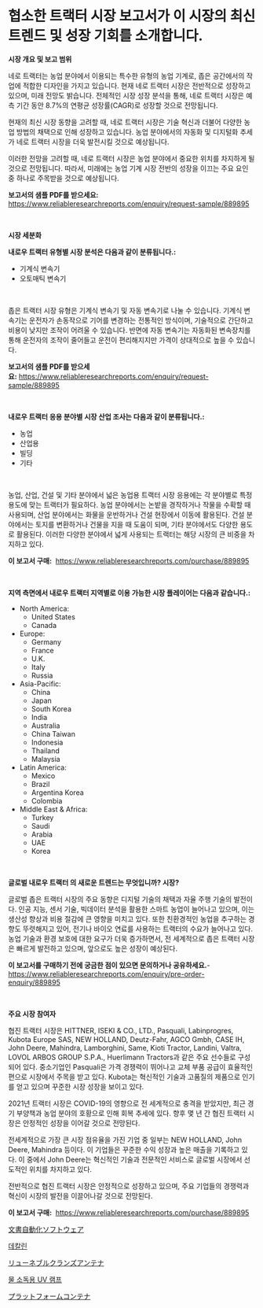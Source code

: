 <p><h1>협소한 트랙터 시장 보고서가 이 시장의 최신 트렌드 및 성장 기회를 소개합니다.</h1></p><p><strong>시장 개요 및 보고 범위</strong></p>
<p><p>네로 트랙터는 농업 분야에서 이용되는 특수한 유형의 농업 기계로, 좁은 공간에서의 작업에 적합한 디자인을 가지고 있습니다. 현재 네로 트랙터 시장은 전반적으로 성장하고 있으며, 미래 전망도 밝습니다. 전체적인 시장 성장 분석을 통해, 네로 트랙터 시장은 예측 기간 동안 8.7%의 연평균 성장률(CAGR)로 성장할 것으로 전망됩니다.</p><p>현재의 최신 시장 동향을 고려할 때, 네로 트랙터 시장은 기술 혁신과 더불어 다양한 농업 방법의 채택으로 인해 성장하고 있습니다. 농업 분야에서의 자동화 및 디지털화 추세가 네로 트랙터 시장을 더욱 발전시킬 것으로 예상됩니다.</p><p>이러한 전망을 고려할 때, 네로 트랙터 시장은 농업 분야에서 중요한 위치를 차지하게 될 것으로 전망됩니다. 따라서, 미래에는 농업 기계 시장 전반의 성장을 이끄는 주요 요인 중 하나로 주목받을 것으로 예상됩니다.</p></p>
<p><strong>보고서의 샘플 PDF를 받으세요:</strong> <a href="https://www.reliableresearchreports.com/enquiry/request-sample/889895">https://www.reliableresearchreports.com/enquiry/request-sample/889895</a></p>
<p>&nbsp;</p>
<p><strong>시장 세분화</strong></p>
<p><strong>내로우 트랙터 유형별 시장 분석은 다음과 같이 분류됩니다.:</strong></p>
<p><ul><li>기계식 변속기</li><li>오토매틱 변속기</li></ul></p>
<p>&nbsp;</p>
<p><p>좁은 트랙터 시장 유형은 기계식 변속기 및 자동 변속기로 나눌 수 있습니다. 기계식 변속기는 운전자가 손동작으로 기어를 변경하는 전통적인 방식이며, 기술적으로 간단하고 비용이 낮지만 조작이 어려울 수 있습니다. 반면에 자동 변속기는 자동화된 변속장치를 통해 운전자의 조작이 줄어들고 운전이 편리해지지만 가격이 상대적으로 높을 수 있습니다.</p></p>
<p><strong>보고서의 샘플 PDF를 받으세요:</strong>&nbsp;<a href="https://www.reliableresearchreports.com/enquiry/request-sample/889895">https://www.reliableresearchreports.com/enquiry/request-sample/889895</a></p>
<p>&nbsp;</p>
<p><strong> 내로우 트랙터 응용 분야별 시장 산업 조사는 다음과 같이 분류됩니다.:</strong></p>
<p><ul><li>농업</li><li>산업용</li><li>빌딩</li><li>기타</li></ul></p>
<p>&nbsp;</p>
<p><p>농업, 산업, 건설 및 기타 분야에서 넓은 농업용 트랙터 시장 응용에는 각 분야별로 특정 용도에 맞는 트랙터가 필요하다. 농업 분야에서는 논밭을 경작하거나 작물을 수확할 때 사용되며, 산업 분야에서는 화물을 운반하거나 건설 현장에서 이동에 활용된다. 건설 분야에서는 토지를 변환하거나 건물을 지을 때 도움이 되며, 기타 분야에서도 다양한 용도로 활용된다. 이러한 다양한 분야에서 넓게 사용되는 트랙터는 해당 시장의 큰 비중을 차지하고 있다.</p></p>
<p><strong>이 보고서 구매:</strong>&nbsp; <a href="https://www.reliableresearchreports.com/purchase/889895">https://www.reliableresearchreports.com/purchase/889895</a></p>
<p>&nbsp;</p>
<p><strong>지역 측면에서 내로우 트랙터 지역별로 이용 가능한 시장 플레이어는 다음과 같습니다.:</strong></p>
<p><ul>
    <li>
        North America:
        <ul>
            <li>United States</li>
            <li>Canada</li>
        </ul>
    </li>
    <li>
        Europe:
        <ul>
            <li>Germany</li>
            <li>France</li>
            <li>U.K.</li>
            <li>Italy</li>
            <li>Russia</li>
        </ul>
    </li>
    <li>
        Asia-Pacific:
        <ul>
            <li>China</li>
            <li>Japan</li>
            <li>South Korea</li>
            <li>India</li>
            <li>Australia</li>
            <li>China Taiwan</li>
            <li>Indonesia</li>
            <li>Thailand</li>
            <li>Malaysia</li>
        </ul>
    </li>
    <li>
        Latin America:
        <ul>
            <li>Mexico</li>
            <li>Brazil</li>
            <li>Argentina Korea</li>
            <li>Colombia</li>
        </ul>
    </li>
    <li>
        Middle East & Africa:
        <ul>
            <li>Turkey</li>
            <li>Saudi</li>
            <li>Arabia</li>
            <li>UAE</li>
            <li>Korea</li>
        </ul>
    </li>
    </ul></p>
<p>&nbsp;</p>
<p><strong>글로벌 내로우 트랙터 의 새로운 트렌드는 무엇입니까? 시장?</strong></p>
<p><p>글로벌 좁은 트랙터 시장의 주요 동향은 디지털 기술의 채택과 자율 주행 기술의 발전이다. 인공 지능, 센서 기술, 빅데이터 분석을 활용한 스마트 농업이 늘어나고 있으며, 이는 생산성 향상과 비용 절감에 큰 영향을 미치고 있다. 또한 친환경적인 농업을 추구하는 경향도 뚜렷해지고 있어, 전기나 바이오 연료를 사용하는 트랙터의 수요가 늘어나고 있다. 농업 기술과 환경 보호에 대한 요구가 더욱 증가하면서, 전 세계적으로 좁은 트랙터 시장은 빠르게 발전하고 있으며, 앞으로도 높은 성장이 예상된다.</p></p>
<p><strong>이 보고서를 구매하기 전에 궁금한 점이 있으면 문의하거나 공유하세요.</strong>- <a href="https://www.reliableresearchreports.com/enquiry/pre-order-enquiry/889895">https://www.reliableresearchreports.com/enquiry/pre-order-enquiry/889895</a></p>
<p>&nbsp;</p>
<p><strong>주요 시장 참여자</strong></p>
<p><p>협진 트랙터 시장은 HITTNER, ISEKI & CO., LTD., Pasquali, Labinprogres, Kubota Europe SAS, NEW HOLLAND, Deutz-Fahr, AGCO Gmbh, CASE IH, John Deere, Mahindra, Lamborghini, Same, Kioti Tractor, Landini, Valtra, LOVOL ARBOS GROUP S.P.A., Huerlimann Tractors과 같은 주요 선수들로 구성되어 있다. 중소기업인 Pasquali은 가격 경쟁력이 뛰어나고 교체 부품 공급이 효율적인 편으로 시장에서 주목을 받고 있다. Kubota는 혁신적인 기술과 고품질의 제품으로 인기를 얻고 있으며 꾸준한 시장 성장을 보이고 있다. </p><p>2021년 트랙터 시장은 COVID-19의 영향으로 전 세계적으로 충격을 받았지만, 최근 경기 부양책과 농업 분야의 호황으로 인해 회복 추세에 있다. 향후 몇 년 간 협진 트랙터 시장은 안정적인 성장을 이어갈 것으로 전망된다. </p><p>전세계적으로 가장 큰 시장 점유율을 가진 기업 중 일부는 NEW HOLLAND, John Deere, Mahindra 등이다. 이 기업들은 꾸준한 수익 성장과 높은 매출을 기록하고 있다. 이 중에서 John Deere는 혁신적인 기술과 전문적인 서비스로 글로벌 시장에서 선도적인 위치를 차지하고 있다. </p><p>전반적으로 협진 트랙터 시장은 안정적으로 성장하고 있으며, 주요 기업들의 경쟁력과 혁신이 시장의 발전을 이끌어나갈 것으로 전망된다.</p></p>
<p><strong>이 보고서 구매:</strong>&nbsp;&nbsp;<a href="https://www.reliableresearchreports.com/purchase/889895">https://www.reliableresearchreports.com/purchase/889895</a></p>
<p><p><a href="https://medium.com/@manuelmann1976/%E6%96%87%E6%9B%B8%E8%87%AA%E5%8B%95%E4%BD%9C%E6%88%90%E3%82%BD%E3%83%95%E3%83%88%E3%82%A6%E3%82%A7%E3%82%A2%E5%B8%82%E5%A0%B4%E3%81%AF-%E5%B8%82%E5%A0%B4%E3%82%B7%E3%82%A7%E3%82%A2-%E3%82%B5%E3%82%A4%E3%82%BA-2031%E5%B9%B4%E3%81%BE%E3%81%A7%E3%81%AE%E4%BA%88%E6%B8%AC%E3%81%AB%E7%84%A6%E7%82%B9%E3%82%92%E5%BD%93%E3%81%A6%E3%81%A6%E3%81%84%E3%81%BE%E3%81%99-5689c8059ae7">文書自動化ソフトウェア</a></p><p><a href="https://medium.com/@mathieu.rico66/%EB%94%94%EC%B9%BC%EB%A6%B0-%EC%8B%9C%EC%9E%A5-%EC%A0%84%EB%A7%9D-%EC%97%85%EC%A2%85-%EA%B0%9C%EC%9A%94-%EB%B0%8F-%EC%98%88%EC%B8%A1-2024%EB%85%84%EB%B6%80%ED%84%B0-2031%EB%85%84-f702ba06534e">데칼린</a></p><p><a href="https://medium.com/@rebekaanderson14/%E3%83%AB%E3%83%BC%E3%83%8D%E3%83%96%E3%83%AB%E3%82%B0%E3%83%AC%E3%83%B3%E3%82%BA%E3%82%A2%E3%83%B3%E3%83%86%E3%83%8A%E5%B8%82%E5%A0%B4-%E7%A8%AE%E9%A1%9E-%E3%82%A2%E3%83%97%E3%83%AA%E3%82%B1%E3%83%BC%E3%82%B7%E3%83%A7%E3%83%B3-%E5%9C%B0%E7%90%86%E5%88%A5%E3%81%AE%E5%8C%85%E6%8B%AC%E7%9A%84%E3%81%AA%E8%A9%95%E4%BE%A1-d3c083685872">リューネブルクランズアンテナ</a></p><p><a href="https://github.com/vsckjg50460/Market-Research-Report-List-1/blob/main/23955121725.md">물 소독용 UV 램프</a></p><p><a href="https://github.com/wkuactfdzwizk06/Market-Research-Report-List-1/blob/main/89777122062.md">プラットフォームコンテナ</a></p></p>
